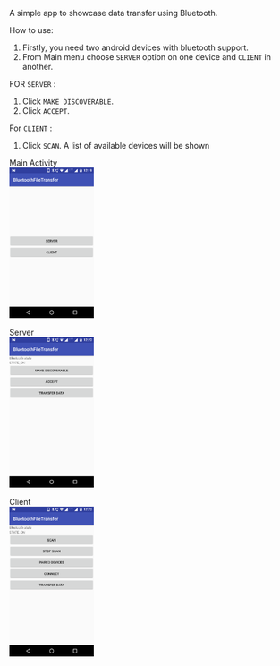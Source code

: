 A simple app to showcase data transfer using Bluetooth.

How to use:
1. Firstly, you need two android devices with bluetooth support.
2. From Main menu choose `SERVER` option on one device and `CLIENT` in another.



FOR `SERVER` :
1. Click `MAKE DISCOVERABLE`.
2. Click `ACCEPT`.

For `CLIENT` :
1. Click `SCAN`.
    A list of available devices will be shown

Main Activity<br>
<img src="screenShots/1.png" width= 30%>

Server<br>
<img src="screenShots/server.png" width= 30%>

Client<br>
<img src="screenShots/client.png" width= 30%>
